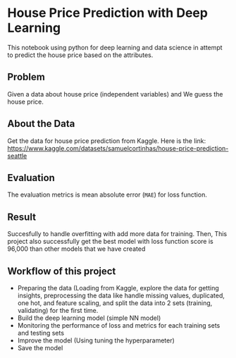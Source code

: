 # House Price Prediction with Deep Learning

This notebook using python for deep learning and data science in attempt to predict the house price based on the attributes.

## Problem

Given a data about house price (independent variables) and We guess the house price.

## About the Data

Get the data for house price prediction from Kaggle. Here is the link: https://www.kaggle.com/datasets/samuelcortinhas/house-price-prediction-seattle

## Evaluation

The evaluation metrics is mean absolute error (`MAE`) for loss function.

## Result

Succesfully to handle overfitting with add more data for training. Then, This project also successfully get the best model with loss function score is 96,000 than other models that we have created

## Workflow of this project
* Preparing the data (Loading from Kaggle, explore the data for getting insights, preprocessing the data like handle missing values, duplicated, one hot, and feature scaling, and split the data into 2 sets (training, validating) for the first time.
* Build the deep learning model (simple NN model)
* Monitoring the performance of loss and metrics for each training sets and testing sets
* Improve the model (Using tuning the hyperparameter)
* Save the model

